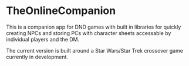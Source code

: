 # TheOnlineCompanion
This is a companion app for DND games with built in libraries for quickly creating NPCs and storing PCs with character sheets accessable by individual players and the DM.

The current version is built around a Star Wars/Star Trek crossover game currently in development.
